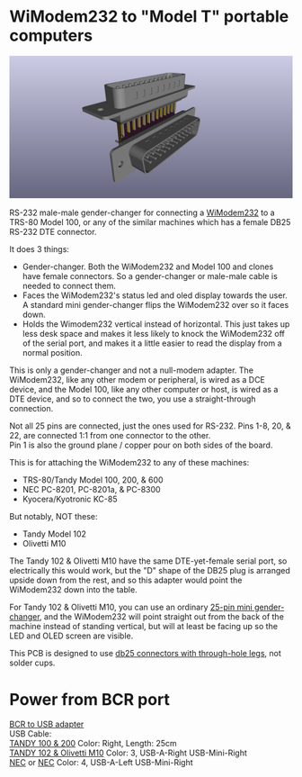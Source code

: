 # WiModem232 to "Model T" portable computers

![](WiModem_to_100.png)

RS-232 male-male gender-changer for connecting a [WiModem232](https://www.cbmstuff.com/proddetail.php?prod=WiModem232OLED) to a TRS-80 Model 100, or any of the similar machines which has a female DB25 RS-232 DTE connector.

It does 3 things:
- Gender-changer. Both the WiModem232 and Model 100 and clones have female connectors. So a gender-changer or male-male cable is needed to connect them.
- Faces the WiModem232's status led and oled display towards the user. A standard mini gender-changer flips the WiModem232 over so it faces down.
- Holds the Wimodem232 vertical instead of horizontal. This just takes up less desk space and makes it less likely to knock the WiModem232 off of the serial port, and makes it a little easier to read the display from a normal position.

This is only a gender-changer and not a null-modem adapter. The WiModem232, like any other modem or peripheral, is wired as a DCE device, and the Model 100, like any other computer or host, is wired as a DTE device, and so to connect the two, you use a straight-through connection.

Not all 25 pins are connected, just the ones used for RS-232. Pins 1-8, 20, & 22, are connected 1:1 from one connector to the other.  
Pin 1 is also the ground plane / copper pour on both sides of the board.

This is for attaching the WiModem232 to any of these machines:  
- TRS-80/Tandy Model 100, 200, & 600  
- NEC PC-8201, PC-8201a, & PC-8300  
- Kyocera/Kyotronic KC-85

But notably, NOT these:  
- Tandy Model 102  
- Olivetti M10

The Tandy 102 & Olivetti M10 have the same DTE-yet-female serial port, so electrically this would work, but the "D" shape of the DB25 plug is arranged upside down from the rest, and so this adapter would point the WiModem232 down into the table.

For Tandy 102 & Olivetti M10, you can use an ordinary [25-pin mini gender-changer](https://duckduckgo.com/?q=db25+mini+gender+changer+male), and the WiModem232 will point straight out from the back of the machine instead of standing vertical, but will at least be facing up so the LED and OLED screen are visible.

This PCB is designed to use [db25 connectors with through-hole legs](https://www.digikey.com/short/z9nm2v), not solder cups.  

# Power from BCR port  
[BCR to USB adapter](https://oshpark.com/shared_projects/xR58OjQs)  
USB Cable:  
[TANDY 100 & 200](https://www.aliexpress.com/item/4000924923480.html) Color: Right,  Length: 25cm  
[TANDY 102 & Olivetti M10](https://www.aliexpress.com/item/32404719272.html) Color: 3,  USB-A-Right USB-Mini-Right  
[NEC](https://www.aliexpress.com/item/4000344777419.html) or [NEC](https://www.aliexpress.com/item/32404719272.html) Color: 4,  USB-A-Left USB-Mini-Right  
